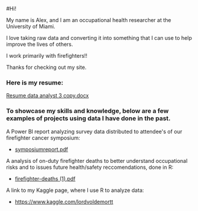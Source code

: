 #Hi!

My name is Alex, and I am an occupational health researcher at the University of Miami.

I love taking raw data and converting it into something that I can use to help improve the lives of others.

I work primarily with firefighters!!

Thanks for checking out my site. 

### Here is my resume:
[Resume data analyst 3 copy.docx](https://github.com/lord-voldemort182/lord-voldemort182.github.io/files/14816985/Resume.data.analyst.3.copy.docx)


### To showcase my skills and knowledge, below are a few examples of projects using data I have done in the past.

A Power BI report analyzing survey data distributed to attendee's of our firefighter cancer symposium:
- [symposiumreport.pdf](https://github.com/lord-voldemort182/lord-voldemort182.github.io/files/14816991/symposiumreport.pdf)

A analysis of on-duty firefighter deaths to better understand occupational risks and to issues future health/safety reccomendations, done in R:
- [firefighter-deaths (1).pdf](https://github.com/lord-voldemort182/lord-voldemort182.github.io/files/14817137/firefighter-deaths.1.pdf)


A link to my Kaggle page, where I use R to analyze data:
- https://www.kaggle.com/lordvoldemortt

